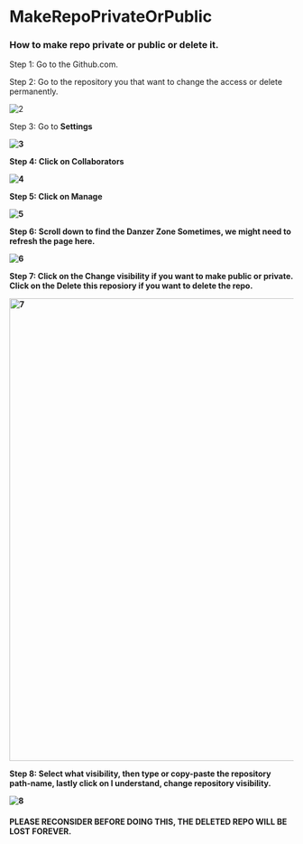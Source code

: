 # MakeRepoPrivateOrPublic
### How to make repo private or public or delete it.

Step 1: 
Go to the Github.com.

Step 2:
Go to the repository you that want to change the access or delete permanently.

![2](https://user-images.githubusercontent.com/30682516/195386101-7ebdcfa3-c973-4683-8313-825860d601fe.png)

Step 3:
Go to <b>Settings<b> 

![3](https://user-images.githubusercontent.com/30682516/195387312-b9ae0a62-81a1-4607-9cdb-7e3a6c024ae2.png)

Step 4:
Click on <b>Collaborators<b>

![4](https://user-images.githubusercontent.com/30682516/195387419-6fd708df-3b73-43d1-acfc-3b9aa5289131.png)

Step 5:
Click on <b>Manage<b>

![5](https://user-images.githubusercontent.com/30682516/195387529-d247fc6c-5dc1-4b58-b3f1-bb3d9aedaed0.png)

Step 6:
Scroll down to find the <b> Danzer Zone</b> 
Sometimes, we might need to refresh the page here.

![6](https://user-images.githubusercontent.com/30682516/195387568-b1e25498-636b-40e1-8623-01afdda3bd39.png)

Step 7:
Click on the <b> Change visibility </b> if you want to make public or private.
Click on the <b> Delete this reposiory </b> if you want to delete the repo.

<img width="819" alt="7" src="https://user-images.githubusercontent.com/30682516/195388376-76ca7567-55c8-4dc6-a31d-a4807e80c905.png">

Step 8:
Select what visibility, then type or copy-paste the repository path-name, lastly click on <b>I understand, change repository visibility.

![8](https://user-images.githubusercontent.com/30682516/195387940-ef0732d7-9b5d-4e77-8d75-a686c201e94b.png)

#### PLEASE RECONSIDER BEFORE DOING THIS, THE DELETED REPO WILL BE LOST FOREVER.



